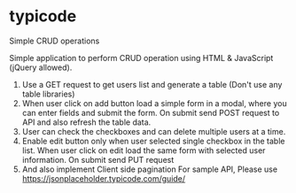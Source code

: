 # typicode
Simple CRUD operations

Simple application to perform CRUD operation using HTML & JavaScript (jQuery allowed).
1. Use a GET request to get users list and generate a table (Don't use any table libraries)
2. When user click on add button load a simple form in a modal, where you can enter fields and
submit the form. On submit send POST request to API and also refresh the table data.
3. User can check the checkboxes and can delete multiple users at a time.
4. Enable edit button only when user selected single checkbox in the table list. When user click
on edit load the same form with selected user information. On submit send PUT request
5. And also implement Client side pagination
For sample API, Please use https://jsonplaceholder.typicode.com/guide/

